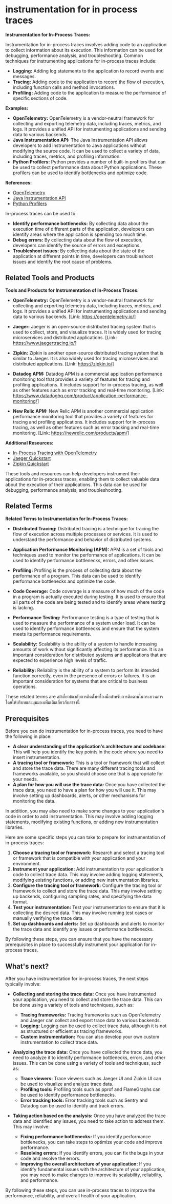 # instrumentation for in process traces

**Instrumentation for In-Process Traces:**

Instrumentation for in-process traces involves adding code to an application to collect information about its execution. This information can be used for debugging, performance analysis, and troubleshooting. Common techniques for instrumenting applications for in-process traces include:

* **Logging:** Adding log statements to the application to record events and messages.
* **Tracing:** Adding code to the application to record the flow of execution, including function calls and method invocations.
* **Profiling:** Adding code to the application to measure the performance of specific sections of code.

**Examples:**

* **OpenTelemetry:** OpenTelemetry is a vendor-neutral framework for collecting and exporting telemetry data, including traces, metrics, and logs. It provides a unified API for instrumenting applications and sending data to various backends.
* **Java Instrumentation API:** The Java Instrumentation API allows developers to add instrumentation to Java applications without modifying the source code. It can be used to collect a variety of data, including traces, metrics, and profiling information.
* **Python Profilers:** Python provides a number of built-in profilers that can be used to collect performance data about Python applications. These profilers can be used to identify bottlenecks and optimize code.

**References:**

* [OpenTelemetry](https://opentelemetry.io/)
* [Java Instrumentation API](https://docs.oracle.com/javase/8/docs/api/java/lang/instrument/package-summary.html)
* [Python Profilers](https://docs.python.org/3/library/profile.html)

In-process traces can be used to:

* **Identify performance bottlenecks:** By collecting data about the execution time of different parts of the application, developers can identify areas where the application is spending too much time.
* **Debug errors:** By collecting data about the flow of execution, developers can identify the source of errors and exceptions.
* **Troubleshoot issues:** By collecting data about the state of the application at different points in time, developers can troubleshoot issues and identify the root cause of problems.

## Related Tools and Products

**Tools and Products for Instrumentation of In-Process Traces:**

* **OpenTelemetry:** OpenTelemetry is a vendor-neutral framework for collecting and exporting telemetry data, including traces, metrics, and logs. It provides a unified API for instrumenting applications and sending data to various backends. [Link: https://opentelemetry.io/]

* **Jaeger:** Jaeger is an open-source distributed tracing system that is used to collect, store, and visualize traces. It is widely used for tracing microservices and distributed applications. [Link: https://www.jaegertracing.io/]

* **Zipkin:** Zipkin is another open-source distributed tracing system that is similar to Jaeger. It is also widely used for tracing microservices and distributed applications. [Link: https://zipkin.io/]

* **Datadog APM:** Datadog APM is a commercial application performance monitoring tool that provides a variety of features for tracing and profiling applications. It includes support for in-process tracing, as well as other features such as error tracking and real-time monitoring. [Link: https://www.datadoghq.com/product/application-performance-monitoring/]

* **New Relic APM:** New Relic APM is another commercial application performance monitoring tool that provides a variety of features for tracing and profiling applications. It includes support for in-process tracing, as well as other features such as error tracking and real-time monitoring. [Link: https://newrelic.com/products/apm/]

**Additional Resources:**

* [In-Process Tracing with OpenTelemetry](https://opentelemetry.io/docs/instrumentation/in-process/)
* [Jaeger Quickstart](https://www.jaegertracing.io/docs/1.19/quickstart/)
* [Zipkin Quickstart](https://zipkin.io/pages/quickstart.html)

These tools and resources can help developers instrument their applications for in-process traces, enabling them to collect valuable data about the execution of their applications. This data can be used for debugging, performance analysis, and troubleshooting.

## Related Terms

**Related Terms to Instrumentation for In-Process Traces:**

* **Distributed Tracing:** Distributed tracing is a technique for tracing the flow of execution across multiple processes or services. It is used to understand the performance and behavior of distributed systems.

* **Application Performance Monitoring (APM):** APM is a set of tools and techniques used to monitor the performance of applications. It can be used to identify performance bottlenecks, errors, and other issues.

* **Profiling:** Profiling is the process of collecting data about the performance of a program. This data can be used to identify performance bottlenecks and optimize the code.

* **Code Coverage:** Code coverage is a measure of how much of the code in a program is actually executed during testing. It is used to ensure that all parts of the code are being tested and to identify areas where testing is lacking.

* **Performance Testing:** Performance testing is a type of testing that is used to measure the performance of a system under load. It can be used to identify performance bottlenecks and ensure that the system meets its performance requirements.

* **Scalability:** Scalability is the ability of a system to handle increasing amounts of work without significantly affecting its performance. It is an important consideration for distributed systems and applications that are expected to experience high levels of traffic.

* **Reliability:** Reliability is the ability of a system to perform its intended function correctly, even in the presence of errors or failures. It is an important consideration for systems that are critical to business operations.

These related terms are allเกี่ยวข้องกับการติดตั้งเครื่องมือสำหรับการติดตามในกระบวนการ โดยให้บริบทและมุมมองเพิ่มเติมเกี่ยวกับสาขานี้

## Prerequisites

Before you can do instrumentation for in-process traces, you need to have the following in place:

* **A clear understanding of the application's architecture and codebase:** This will help you identify the key points in the code where you need to insert instrumentation.
* **A tracing tool or framework:** This is a tool or framework that will collect and store the trace data. There are many different tracing tools and frameworks available, so you should choose one that is appropriate for your needs.
* **A plan for how you will use the trace data:** Once you have collected the trace data, you need to have a plan for how you will use it. This may involve setting up dashboards, alerts, or other mechanisms for monitoring the data.

In addition, you may also need to make some changes to your application's code in order to add instrumentation. This may involve adding logging statements, modifying existing functions, or adding new instrumentation libraries.

Here are some specific steps you can take to prepare for instrumentation of in-process traces:

1. **Choose a tracing tool or framework:** Research and select a tracing tool or framework that is compatible with your application and your environment.
2. **Instrument your application:** Add instrumentation to your application's code to collect trace data. This may involve adding logging statements, modifying existing functions, or adding new instrumentation libraries.
3. **Configure the tracing tool or framework:** Configure the tracing tool or framework to collect and store the trace data. This may involve setting up backends, configuring sampling rates, and specifying the data format.
4. **Test your instrumentation:** Test your instrumentation to ensure that it is collecting the desired data. This may involve running test cases or manually verifying the trace data.
5. **Set up dashboards and alerts:** Set up dashboards and alerts to monitor the trace data and identify any issues or performance bottlenecks.

By following these steps, you can ensure that you have the necessary prerequisites in place to successfully instrument your application for in-process traces.

## What's next?

After you have instrumentation for in-process traces, the next steps typically involve:

* **Collecting and storing the trace data:** Once you have instrumented your application, you need to collect and store the trace data. This can be done using a variety of tools and techniques, such as:
    * **Tracing frameworks:** Tracing frameworks such as OpenTelemetry and Jaeger can collect and export trace data to various backends.
    * **Logging:** Logging can be used to collect trace data, although it is not as structured or efficient as tracing frameworks.
    * **Custom instrumentation:** You can also develop your own custom instrumentation to collect trace data.

* **Analyzing the trace data:** Once you have collected the trace data, you need to analyze it to identify performance bottlenecks, errors, and other issues. This can be done using a variety of tools and techniques, such as:
    * **Trace viewers:** Trace viewers such as Jaeger UI and Zipkin UI can be used to visualize and analyze trace data.
    * **Profiling tools:** Profiling tools such as pprof and FlameGraphs can be used to identify performance bottlenecks.
    * **Error tracking tools:** Error tracking tools such as Sentry and Datadog can be used to identify and track errors.

* **Taking action based on the analysis:** Once you have analyzed the trace data and identified any issues, you need to take action to address them. This may involve:
    * **Fixing performance bottlenecks:** If you identify performance bottlenecks, you can take steps to optimize your code and improve performance.
    * **Resolving errors:** If you identify errors, you can fix the bugs in your code and resolve the errors.
    * **Improving the overall architecture of your application:** If you identify fundamental issues with the architecture of your application, you may need to make changes to improve its scalability, reliability, and performance.

By following these steps, you can use in-process traces to improve the performance, reliability, and overall health of your application.